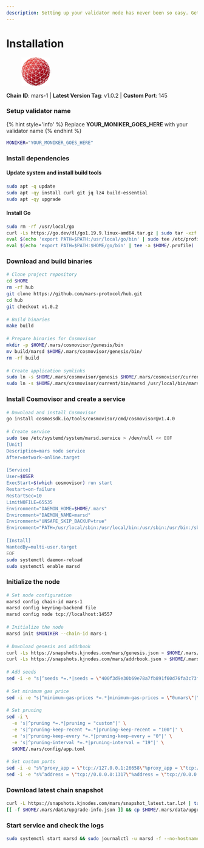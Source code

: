 ```yaml
---
description: Setting up your validator node has never been so easy. Get your validator running in minutes by following step by step instructions.
---
```


# Installation

<figure><img src="https://raw.githubusercontent.com/kj89/cosmos-images/main/logos/mars.png" alt=""><figcaption></figcaption></figure>

**Chain ID**: mars-1 | **Latest Version Tag**: v1.0.2 | **Custom Port**: 145

### Setup validator name

{% hint style='info' %}
Replace **YOUR_MONIKER_GOES_HERE** with your validator name
{% endhint %}

```bash
MONIKER="YOUR_MONIKER_GOES_HERE"
```

### Install dependencies

#### Update system and install build tools

```bash
sudo apt -q update
sudo apt -qy install curl git jq lz4 build-essential
sudo apt -qy upgrade
```

#### Install Go

```bash
sudo rm -rf /usr/local/go
curl -Ls https://go.dev/dl/go1.19.9.linux-amd64.tar.gz | sudo tar -xzf - -C /usr/local
eval $(echo 'export PATH=$PATH:/usr/local/go/bin' | sudo tee /etc/profile.d/golang.sh)
eval $(echo 'export PATH=$PATH:$HOME/go/bin' | tee -a $HOME/.profile)
```

### Download and build binaries

```bash
# Clone project repository
cd $HOME
rm -rf hub
git clone https://github.com/mars-protocol/hub.git
cd hub
git checkout v1.0.2

# Build binaries
make build

# Prepare binaries for Cosmovisor
mkdir -p $HOME/.mars/cosmovisor/genesis/bin
mv build/marsd $HOME/.mars/cosmovisor/genesis/bin/
rm -rf build

# Create application symlinks
sudo ln -s $HOME/.mars/cosmovisor/genesis $HOME/.mars/cosmovisor/current -f
sudo ln -s $HOME/.mars/cosmovisor/current/bin/marsd /usr/local/bin/marsd -f
```

### Install Cosmovisor and create a service

```bash
# Download and install Cosmovisor
go install cosmossdk.io/tools/cosmovisor/cmd/cosmovisor@v1.4.0

# Create service
sudo tee /etc/systemd/system/marsd.service > /dev/null << EOF
[Unit]
Description=mars node service
After=network-online.target

[Service]
User=$USER
ExecStart=$(which cosmovisor) run start
Restart=on-failure
RestartSec=10
LimitNOFILE=65535
Environment="DAEMON_HOME=$HOME/.mars"
Environment="DAEMON_NAME=marsd"
Environment="UNSAFE_SKIP_BACKUP=true"
Environment="PATH=/usr/local/sbin:/usr/local/bin:/usr/sbin:/usr/bin:/sbin:/bin:/usr/games:/usr/local/games:/snap/bin:$HOME/.mars/cosmovisor/current/bin"

[Install]
WantedBy=multi-user.target
EOF
sudo systemctl daemon-reload
sudo systemctl enable marsd
```

### Initialize the node

```bash
# Set node configuration
marsd config chain-id mars-1
marsd config keyring-backend file
marsd config node tcp://localhost:14557

# Initialize the node
marsd init $MONIKER --chain-id mars-1

# Download genesis and addrbook
curl -Ls https://snapshots.kjnodes.com/mars/genesis.json > $HOME/.mars/config/genesis.json
curl -Ls https://snapshots.kjnodes.com/mars/addrbook.json > $HOME/.mars/config/addrbook.json

# Add seeds
sed -i -e "s|^seeds *=.*|seeds = \"400f3d9e30b69e78a7fb891f60d76fa3c73f0ecc@mars.rpc.kjnodes.com:14559\"|" $HOME/.mars/config/config.toml

# Set minimum gas price
sed -i -e "s|^minimum-gas-prices *=.*|minimum-gas-prices = \"0umars\"|" $HOME/.mars/config/app.toml

# Set pruning
sed -i \
  -e 's|^pruning *=.*|pruning = "custom"|' \
  -e 's|^pruning-keep-recent *=.*|pruning-keep-recent = "100"|' \
  -e 's|^pruning-keep-every *=.*|pruning-keep-every = "0"|' \
  -e 's|^pruning-interval *=.*|pruning-interval = "19"|' \
  $HOME/.mars/config/app.toml

# Set custom ports
sed -i -e "s%^proxy_app = \"tcp://127.0.0.1:26658\"%proxy_app = \"tcp://127.0.0.1:14558\"%; s%^laddr = \"tcp://127.0.0.1:26657\"%laddr = \"tcp://127.0.0.1:14557\"%; s%^pprof_laddr = \"localhost:6060\"%pprof_laddr = \"localhost:14560\"%; s%^laddr = \"tcp://0.0.0.0:26656\"%laddr = \"tcp://0.0.0.0:14556\"%; s%^prometheus_listen_addr = \":26660\"%prometheus_listen_addr = \":14566\"%" $HOME/.mars/config/config.toml
sed -i -e "s%^address = \"tcp://0.0.0.0:1317\"%address = \"tcp://0.0.0.0:14517\"%; s%^address = \":8080\"%address = \":14580\"%; s%^address = \"0.0.0.0:9090\"%address = \"0.0.0.0:14590\"%; s%^address = \"0.0.0.0:9091\"%address = \"0.0.0.0:14591\"%; s%:8545%:14545%; s%:8546%:14546%; s%:6065%:14565%" $HOME/.mars/config/app.toml
```

### Download latest chain snapshot

```bash
curl -L https://snapshots.kjnodes.com/mars/snapshot_latest.tar.lz4 | tar -Ilz4 -xf - -C $HOME/.mars
[[ -f $HOME/.mars/data/upgrade-info.json ]] && cp $HOME/.mars/data/upgrade-info.json $HOME/.mars/cosmovisor/genesis/upgrade-info.json
```

### Start service and check the logs

```bash
sudo systemctl start marsd && sudo journalctl -u marsd -f --no-hostname -o cat
```
